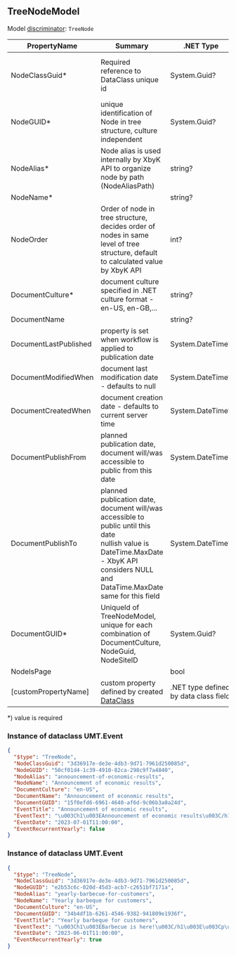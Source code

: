 <!-- generated file with tool "Kentico.Xperience.UMT.DocUtils" - edited through template "UmtModel.cshtml" -->
## TreeNodeModel
Model [discriminator](../UmtModel.md#discriminator): `TreeNode`

|PropertyName|Summary|.NET Type|Notes|
|---|---|---|---|
|NodeClassGuid\*|Required reference to DataClass unique id|System.Guid?|Reference to [DataClassInfo](../References.md#DataClassInfo) on property NodeClassID **required**|
|NodeGUID\*|unique identification of Node in tree structure, culture independent|System.Guid?||
|NodeAlias\*|Node alias is used internally by XbyK API to organize node by path (NodeAliasPath)|string?||
|NodeName\*||string?||
|NodeOrder|Order of node in tree structure, decides order of nodes in same level of tree structure, default to calculated value by XbyK API|int?||
|DocumentCulture\*|document culture specified in .NET culture format - en-US, en-GB,...|string?||
|DocumentName||string?||
|DocumentLastPublished|property is set when workflow is applied to publication date|System.DateTime?||
|DocumentModifiedWhen|document last modification date - defaults to null|System.DateTime?||
|DocumentCreatedWhen|document creation date - defaults to current server time|System.DateTime?||
|DocumentPublishFrom|planned publication date, document will/was accessible to public from this date|System.DateTime?||
|DocumentPublishTo|planned publication date, document will/was accessible to public until this date<br/>    nullish value is DateTime.MaxDate - XbyK API considers NULL and DataTime.MaxDate same for this field|System.DateTime?||
|DocumentGUID\*|UniqueId of TreeNodeModel, unique for each combination of DocumentCulture, NodeGuid, NodeSiteID|System.Guid?|[UniqueId](../UmtModel.md#UniqueId)|
|NodeIsPage||bool||
|[customPropertyName]|custom property defined by created [DataClass](./DataClassModel.md)|.NET type defined by data class field||

<p>*) value is required</p>


### Instance of dataclass UMT.Event

```json
{
  "$type": "TreeNode",
  "NodeClassGuid": "3d36917e-de3e-4db3-9d71-7961d250085d",
  "NodeGUID": "50cf01d4-1c39-4910-82ca-298c9f7a4840",
  "NodeAlias": "announcement-of-economic-results",
  "NodeName": "Announcement of economic results",
  "DocumentCulture": "en-US",
  "DocumentName": "Announcement of economic results",
  "DocumentGUID": "15f0efd6-6961-4640-af6d-9c06b3a0a24d",
  "EventTitle": "Announcement of economic results",
  "EventText": "\u003Ch1\u003EAnnouncement of economic results\u003C/h1\u003E",
  "EventDate": "2023-07-01T11:00:00",
  "EventRecurrentYearly": false
}
```

### Instance of dataclass UMT.Event

```json
{
  "$type": "TreeNode",
  "NodeClassGuid": "3d36917e-de3e-4db3-9d71-7961d250085d",
  "NodeGUID": "e2b53c6c-020d-45d3-acb7-c2651bf7171a",
  "NodeAlias": "yearly-barbecue-for-customers",
  "NodeName": "Yearly barbeque for customers",
  "DocumentCulture": "en-US",
  "DocumentGUID": "34b4df1b-6261-4546-9382-941809e1936f",
  "EventTitle": "Yearly barbeque for customers",
  "EventText": "\u003Ch1\u003EBarbecue is here!\u003C/h1\u003E\u003Cp\u003Elet us invite You to our yearly friendly meeting with You - our customers\u003C/p\u003E",
  "EventDate": "2023-06-01T11:00:00",
  "EventRecurrentYearly": true
}
```
